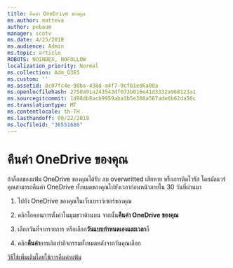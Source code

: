 ```yaml
---
title: คืนค่า OneDrive ของคุณ
ms.author: matteva
author: pebaum
manager: scotv
ms.date: 4/25/2018
ms.audience: Admin
ms.topic: article
ROBOTS: NOINDEX, NOFOLLOW
localization_priority: Normal
ms.collection: Adm_O365
ms.custom: ''
ms.assetid: 8c07fc4e-98ba-438d-a4f7-9cfb1ed6a08a
ms.openlocfilehash: 2750a91a243543df073b016e41d3332a968123a1
ms.sourcegitcommit: 1d98db8acb9959aba3b5e308a567ade6b62da56c
ms.translationtype: MT
ms.contentlocale: th-TH
ms.lasthandoff: 08/22/2019
ms.locfileid: "36551686"
---
```

# <a name="restore-your-onedrive"></a>คืนค่า OneDrive ของคุณ

ถ้าล็อตของแฟ้ม OneDrive ของคุณได้รับ ลบ overwritted เสียหาย หรือการติดไวรัส โดยมัลแวร์ คุณสามารถคืนค่า OneDrive ทั้งหมดของคุณไปยังเวลาก่อนหน้าภายใน 30 วันที่ผ่านมา
  
1. ไปยัง OneDrive ของคุณในเว็บเบราว์เซอร์ของคุณ
    
2. คลิกไอคอนการตั้งค่าในมุมขวาด้านบน จากนั้น**คืนค่า OneDrive ของคุณ**
    
3. เลือกวันที่จากรายการ หรือเลือก**วันแบบกำหนดเองและเวลา**ก็
    
4. คลิก**คืนค่า**การเลิกทำกิจกรรมทั้งหมดหลังจากวันคุณเลือก 
    
[วิธีใช้เพิ่มเติมโดยใช้การคืนค่าแฟ้ม](https://go.microsoft.com/fwlink/?linkid=872874)
  

